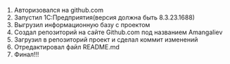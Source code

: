 1. Авторизовался на github.com
2. Запустил 1С:Предприятия(версия должна быть 8.3.23.1688)
3. Выгрузил информационную базу с проектом 
4. Создал репозиторий на сайте Github.com под названием Amangaliev
5. Загрузил в репозиторий проект и сделал коммит изменений
6. Отредактировал файл README.md
7. Финал!!!
